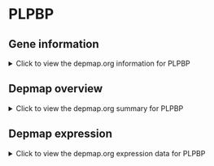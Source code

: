 <h1>PLPBP</h1>

<h2>Gene information</h2>
<details>
  <summary>Click to view the depmap.org information for PLPBP</summary>
  <iframe src="https://depmap.org/portal/gene/PLPBP?tab=about" style="border:none;width:100%;height:800px"></iframe>
</details>

<h2>Depmap overview</h2>
<details>
  <summary>Click to view the depmap.org summary for PLPBP</summary>
  <iframe src="https://depmap.org/portal/gene/PLPBP?tab=overview" style="border:none;width:100%;height:800px"></iframe>
</details>

<h2>Depmap expression</h2>
<details>
  <summary>Click to view the depmap.org expression data for PLPBP</summary>
  <iframe src="https://depmap.org/portal/gene/PLPBP?tab=characterization" style="border:none;width:100%;height:800px"></iframe>
</details>


<!--
<h2>Reactome Pathway diagram</h2>
PNAME
-->


